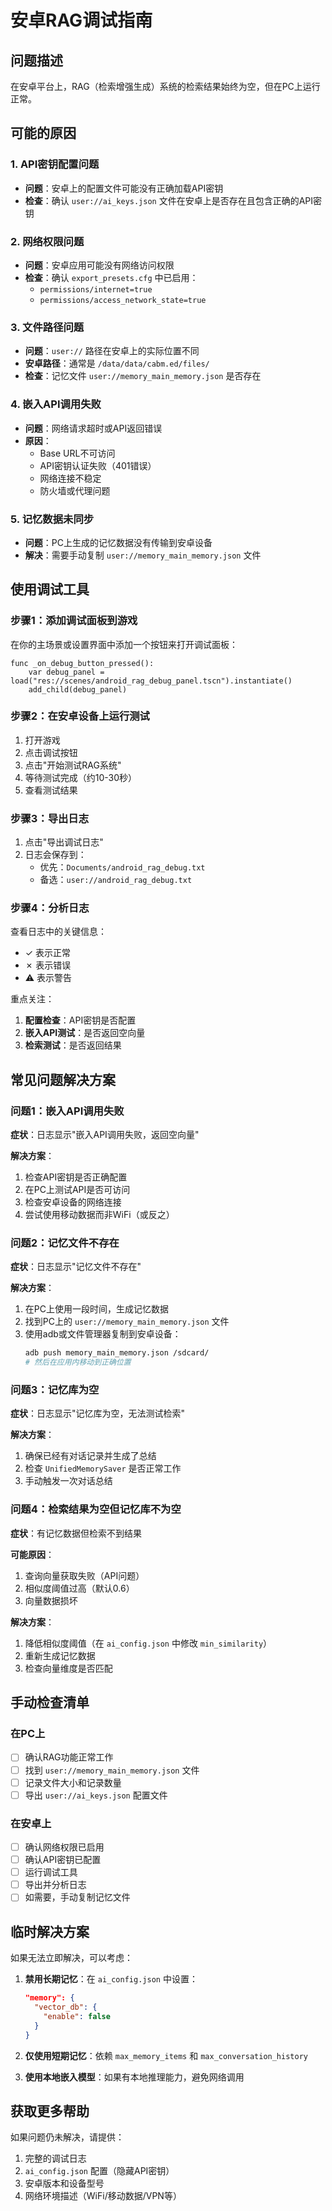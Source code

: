 # 安卓RAG调试指南

## 问题描述
在安卓平台上，RAG（检索增强生成）系统的检索结果始终为空，但在PC上运行正常。

## 可能的原因

### 1. API密钥配置问题
- **问题**：安卓上的配置文件可能没有正确加载API密钥
- **检查**：确认 `user://ai_keys.json` 文件在安卓上是否存在且包含正确的API密钥

### 2. 网络权限问题
- **问题**：安卓应用可能没有网络访问权限
- **检查**：确认 `export_presets.cfg` 中已启用：
  - `permissions/internet=true`
  - `permissions/access_network_state=true`

### 3. 文件路径问题
- **问题**：`user://` 路径在安卓上的实际位置不同
- **安卓路径**：通常是 `/data/data/cabm.ed/files/`
- **检查**：记忆文件 `user://memory_main_memory.json` 是否存在

### 4. 嵌入API调用失败
- **问题**：网络请求超时或API返回错误
- **原因**：
  - Base URL不可访问
  - API密钥认证失败（401错误）
  - 网络连接不稳定
  - 防火墙或代理问题

### 5. 记忆数据未同步
- **问题**：PC上生成的记忆数据没有传输到安卓设备
- **解决**：需要手动复制 `user://memory_main_memory.json` 文件

## 使用调试工具

### 步骤1：添加调试面板到游戏
在你的主场景或设置界面中添加一个按钮来打开调试面板：

```gdscript
func _on_debug_button_pressed():
	var debug_panel = load("res://scenes/android_rag_debug_panel.tscn").instantiate()
	add_child(debug_panel)
```

### 步骤2：在安卓设备上运行测试
1. 打开游戏
2. 点击调试按钮
3. 点击"开始测试RAG系统"
4. 等待测试完成（约10-30秒）
5. 查看测试结果

### 步骤3：导出日志
1. 点击"导出调试日志"
2. 日志会保存到：
   - 优先：`Documents/android_rag_debug.txt`
   - 备选：`user://android_rag_debug.txt`

### 步骤4：分析日志
查看日志中的关键信息：
- ✓ 表示正常
- ✗ 表示错误
- ⚠ 表示警告

重点关注：
1. **配置检查**：API密钥是否配置
2. **嵌入API测试**：是否返回空向量
3. **检索测试**：是否返回结果

## 常见问题解决方案

### 问题1：嵌入API调用失败
**症状**：日志显示"嵌入API调用失败，返回空向量"

**解决方案**：
1. 检查API密钥是否正确配置
2. 在PC上测试API是否可访问
3. 检查安卓设备的网络连接
4. 尝试使用移动数据而非WiFi（或反之）

### 问题2：记忆文件不存在
**症状**：日志显示"记忆文件不存在"

**解决方案**：
1. 在PC上使用一段时间，生成记忆数据
2. 找到PC上的 `user://memory_main_memory.json` 文件
3. 使用adb或文件管理器复制到安卓设备：
   ```bash
   adb push memory_main_memory.json /sdcard/
   # 然后在应用内移动到正确位置
   ```

### 问题3：记忆库为空
**症状**：日志显示"记忆库为空，无法测试检索"

**解决方案**：
1. 确保已经有对话记录并生成了总结
2. 检查 `UnifiedMemorySaver` 是否正常工作
3. 手动触发一次对话总结

### 问题4：检索结果为空但记忆库不为空
**症状**：有记忆数据但检索不到结果

**可能原因**：
1. 查询向量获取失败（API问题）
2. 相似度阈值过高（默认0.6）
3. 向量数据损坏

**解决方案**：
1. 降低相似度阈值（在 `ai_config.json` 中修改 `min_similarity`）
2. 重新生成记忆数据
3. 检查向量维度是否匹配

## 手动检查清单

### 在PC上
- [ ] 确认RAG功能正常工作
- [ ] 找到 `user://memory_main_memory.json` 文件
- [ ] 记录文件大小和记录数量
- [ ] 导出 `user://ai_keys.json` 配置文件

### 在安卓上
- [ ] 确认网络权限已启用
- [ ] 确认API密钥已配置
- [ ] 运行调试工具
- [ ] 导出并分析日志
- [ ] 如需要，手动复制记忆文件

## 临时解决方案

如果无法立即解决，可以考虑：

1. **禁用长期记忆**：在 `ai_config.json` 中设置：
   ```json
   "memory": {
     "vector_db": {
       "enable": false
     }
   }
   ```

2. **仅使用短期记忆**：依赖 `max_memory_items` 和 `max_conversation_history`

3. **使用本地嵌入模型**：如果有本地推理能力，避免网络调用

## 获取更多帮助

如果问题仍未解决，请提供：
1. 完整的调试日志
2. `ai_config.json` 配置（隐藏API密钥）
3. 安卓版本和设备型号
4. 网络环境描述（WiFi/移动数据/VPN等）
